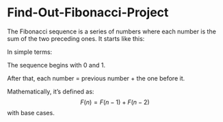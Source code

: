 # Find-Out-Fibonacci-Project

The Fibonacci sequence is a series of numbers where each number is the sum of the two preceding ones. It starts like this:

In simple terms:

The sequence begins with 0 and 1.

After that, each number = previous number + the one before it.

Mathematically, it’s defined as: $$ F(n) = F(n - 1) + F(n - 2) $$ with base cases.

